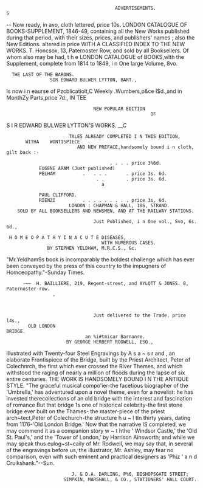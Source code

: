                                             ADVERTISEMENTS.                                                   5
 --
                                    Now ready, in avo, cloth lettered, price 10s.
LONDON CATALOGUE OF BOOKS-SUPPLEMENT, 1846-49, containing
      all the New Works published during that period, with their sizes, prices, and publishers' names ; also
the New Editions. altered in price WITH A CLASSIFIED INDEX TO THE NEW WORKS.
  T. Honcsox, 13, Paternoster Row, and sold by all Booksellers. Of whom also may be had, t h e LONDON
CATALOGUE of BOOKS,wlth the Supplement, complete from 1814 to 1849, i n One large Volume, 8vo.



      THE LAST OF THE BARONS.
                    SIR EDWARD BULWER LYTTON, BART.,
  Is now i n eaurse of Pzcblicatiolt,C Weekly .Wumbers,p&ce l$d.,and in MonthZy Parts,price 7d.,
                                                       IN TEE

                                    NEW POPULAR EDITION
                                                         OF

 S I R EDWARD BULWER LYTTON'S WORKS.
                                                 ___C_

                           TALES ALREADY COMPLETED I N THIS EDITION,
           WITHA    WONTISPIECE
                              AND NEW PREFACE,handsomely bound i n cloth, gilt back :-

                                          . . . . price 3%6d.
                EUGENE ARAM (Just published)
                PELHAM          .   . . .       . price 3s. 6d.
                                     . .        . price 3s. 6d.
                                       a

                PAUL CLIFFORD.
                RIENZI          . . . . . . . . . price 3s, 6d.
                           LONDON : CHAPMAN & HALL, 186, STRAND.
        SOLD BY ALL BOOKSELLERS AND NEWSMEN, AND AT THE RAILWAY STATIONS.

                                    Just Published, i n One vol., Svo, 6s. 6d.,

     H O M E O P A T H Y I N A C U T E DISEASES,
                                       WITH NUMEROUS CASES.
                   BY STEPHEN YELDHAM, M.R.C.S., &c.
  "Mr.Yeldham9s book is incomparably the boldest challenge which has ever been conveyed by the press of
this country to the impugners of Homceopathy."-Sunday Times.


          -~~  H. BAILLIERE, 219, Regent-street, and AYLQTT & JONES. 8, Paternoster-row.
                     ,



                                    Just delivered to the Trade, price l4s.,
            OLD LONDON                                                BRIDGE.
                                 an %i#tmicar Barnanre.
                          BY GEORGE HERBERT RODWELL, ESQ.,
Illustrated with Twenty-four Steel Engravings by A s a ~ s r and
                                                             ,   an elaborate Frontispiece of the Bridge, built
by the Priest Architect, Peter of Colechnrch, the first which ever crossed the River Themes, and which
withstood the raging of nearly a million of floods during the lapse of six entire centuries.
                 THE WORK IS HANDSOMELY BOUND I N THE ANTIQUE STYLE.
  "The graceful musical compo'ier-the facetious biographer of the 'Umbrella,' has adventured upon a novel
theme, even for a novelist: he has invested therecollections of an old bridge with the interest and fascination
of romance But that bridge 1s one of historical celebrity-the first stone bridge ever built on the Thames-
the master-piece of the priest arch~tect,Peter of Colechurch-the structure h u ~ l tIn thirty years, dating from
1176-'Old London Bridge.' Now that the narrative IS completed, we may commend it as a companion story
w ~ t hthe ' Windsor Castle,' the 'Old St. Paul's,' and the 'Tower of London,' by Harrison Ainsworth; and
while we may speak thus eulog~st~caily   of Mr. Rodwell, we may say that, in several of the engravings before
us, the illustrator, Mr. Ashley, may fear no comparison, even with such eminent and practical designers as
'Phiz ' a n d Cruikshank."--Sun.

                            J. & D.A. DARLING, P%6, BISHOPSGATE STREET;
                         SIMPKIN, MARSHALL, & CO., STATIONERS' HALL COURT.
